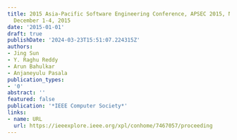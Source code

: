 ```yaml
---
title: 2015 Asia-Pacific Software Engineering Conference, APSEC 2015, New Delhi, India,
  December 1-4, 2015
date: '2015-01-01'
draft: true
publishDate: '2024-03-23T15:51:07.224315Z'
authors:
- Jing Sun
- Y. Raghu Reddy
- Arun Bahulkar
- Anjaneyulu Pasala
publication_types:
- '0'
abstract: ''
featured: false
publication: '*IEEE Computer Society*'
links:
- name: URL
  url: https://ieeexplore.ieee.org/xpl/conhome/7467057/proceeding
---
```


